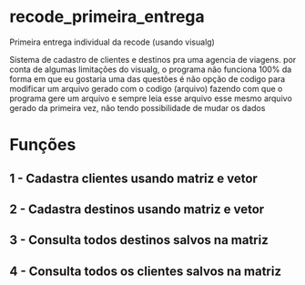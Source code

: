 # recode_primeira_entrega
 Primeira entrega individual da recode (usando visualg)

Sistema de cadastro de clientes e destinos pra uma agencia de viagens.
por conta de algumas limitações do visualg, o programa não funciona 100% da forma em que eu gostaria
uma das questões é não opção de codigo para modificar um arquivo gerado com o codigo (arquivo)
fazendo com que o programa gere um arquivo e sempre leia esse arquivo esse mesmo arquivo gerado da primeira vez, não tendo possibilidade de mudar os dados


# Funções

## 1 - Cadastra clientes usando matriz e vetor
## 2 - Cadastra destinos usando matriz e vetor
## 3 - Consulta todos destinos salvos na matriz
## 4 - Consulta todos os clientes salvos na matriz
